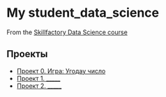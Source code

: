 # My student_data_science
From the [Skillfactory Data Science course](https://skillfactory.ru/data_science)

## Проекты

* [Проект 0. Игра: Угодау число](https://github.com/SkillfactoryDS/student_data_science/free/main/project_0)
* [Проект 1. _____](_____)
* [Проект 2. _____](_____)
